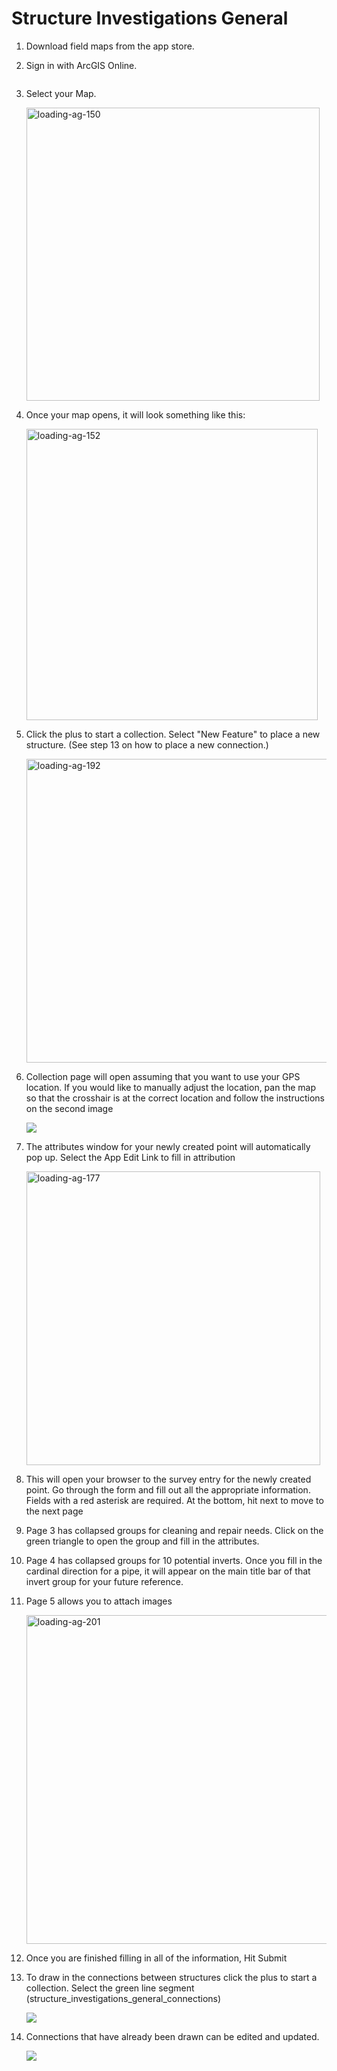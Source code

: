 # Structure Investigations General

1. Download field maps from the app store.<img title="" src="file:///B:/GitHub_Locals/survey123-instructions/Images/3e969f5b03b568817d9d70752acfaf4faf133d3b.png" alt="" data-align="center">

2. Sign in with ArcGIS Online.
   
   <img title="" src="file:///B:/GitHub_Locals/survey123-instructions/Images/2459ceff2beb65054fb46d982afddbd03669271e.png" alt="" data-align="center">

3. Select your Map.
   
   <img title="" src="file:///B:/GitHub_Locals/survey123-instructions/Images/2021-05-03-14-36-12-image.png" alt="loading-ag-150" width="469" data-align="center">

4. Once your map opens, it will look something like this:
   
   <img title="" src="file:///B:/GitHub_Locals/survey123-instructions/Images/2021-05-03-14-41-38-image.png" alt="loading-ag-152" width="466" data-align="center">

5. Click the plus to start a collection.  Select "New Feature" to place a new structure. (See step 13 on how to place a new connection.)
   
   <img title="" src="file:///B:/GitHub_Locals/survey123-instructions/Images/2021-05-03-15-07-31-image.png" alt="loading-ag-192" width="486" data-align="center">

6. Collection page will open assuming that you want to use your GPS location. If you would like to manually adjust the location, pan the map so that the crosshair is at the correct location and follow the instructions on the second image
   
   ![](B:\GitHub_Locals\survey123-instructions\Images\2021-05-12-10-30-46-image.png)

7. The attributes window for your newly created point will automatically pop up. Select the App Edit Link to fill in attribution
   
   <img title="" src="file:///B:/GitHub_Locals/survey123-instructions/Images/2021-05-03-14-43-26-image.png" alt="loading-ag-177" data-align="center" width="470">

8. This will open your browser to the survey entry for the newly created point. Go through the form and fill out all the appropriate information. Fields with a red asterisk are required. At the bottom, hit next to move to the next page<img title="" src="file:///B:/GitHub_Locals/survey123-instructions/Images/7ea0d438c8c875e05fb852b8e50b94211cb208ad.png" alt="" data-align="center">

9. Page 3 has collapsed groups for cleaning and repair needs. Click on the green triangle to open the group and fill in the attributes.<img title="" src="file:///B:/GitHub_Locals/survey123-instructions/Images/d482572afbc24b0ece417dba7a9b90f05f8b818a.png" alt="" data-align="center">

10. Page 4 has collapsed groups for 10 potential inverts. Once you fill in the cardinal direction for a pipe, it will appear on the main title bar of that invert group for your future reference.<img title="" src="file:///B:/GitHub_Locals/survey123-instructions/Images/89aa4a382ea6e050c7fcf8098ea3d610eca837e8.png" alt="" data-align="center">

11. Page 5 allows you to attach images
    
    <img title="" src="file:///B:/GitHub_Locals/survey123-instructions/Images/2021-05-03-14-46-46-image.png" alt="loading-ag-201" data-align="center" width="526">

12. Once you are finished filling in all of the information, Hit Submit<img title="" src="file:///B:/GitHub_Locals/survey123-instructions/Images/fd12f4025ecff4fb88bf215841c3fc88d4597631.png" alt="" data-align="center">

13. To draw in the connections between structures click the plus to start a collection.  Select the green line segment (structure_investigations_general_connections)
    
    ![](B:\GitHub_Locals\survey123-instructions\Images\2021-05-12-10-41-30-image.png)

14. Connections that have already been drawn can be edited and updated.
    
    ![](B:\GitHub_Locals\survey123-instructions\Images\2021-05-12-12-58-23-image.png)
